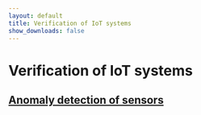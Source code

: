 ```yaml
---
layout: default
title: Verification of IoT systems
show_downloads: false
---
```

# Verification of IoT systems

## [Anomaly detection of sensors](sensor.md)

